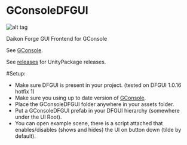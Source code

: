 GConsoleDFGUI
============

![alt tag](http://i.imgur.com/NsVD4Le.png)

Daikon Forge GUI Frontend for GConsole

See [GConsole](https://github.com/Rahazan/GConsole).

See [releases](https://github.com/baguwka/GConsoleDFGUI/releases) for UnityPackage releases.

#Setup:

* Make sure DFGUI is present in your project. (tested on DFGUI 1.0.16 hotfix 1)
* Make sure you using up to date version of [GConsole](https://github.com/Rahazan/GConsole).
* Place the GConsoleDFGUI folder anywhere in your assets folder.
* Put a GConsoleDFGUI prefab in your DFGUI hierarchy (somewhere under the UI Root). 
* You can open example scene, there is a script attached that enables/disables (shows and hides) the UI on button down (tilde by default).
